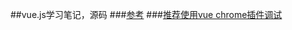 ##vue.js学习笔记，源码
###[参考](http://cn.vuejs.org/guide/)
###[推荐使用vue chrome插件调试](https://chrome.google.com/webstore/detail/vuejs-devtools/nhdogjmejiglipccpnnnanhbledajbpd)
